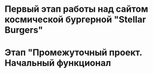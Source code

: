 # Первый этап работы над сайтом космической бургерной "Stellar Burgers"
# Этап "Промежуточный проект. Начальный функционал
